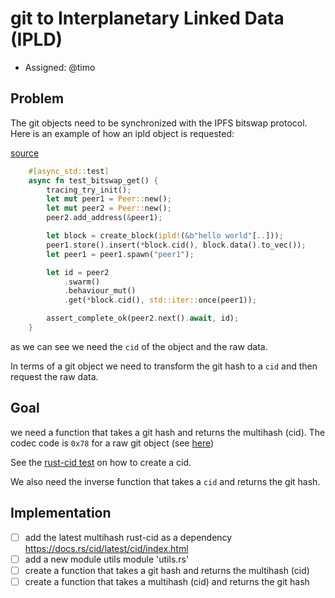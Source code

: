 # git to Interplanetary Linked Data (IPLD)

- Assigned: @timo 

## Problem 

The git objects need to be synchronized with the IPFS bitswap protocol.
Here is an example of how an ipld object is requested: 

[source](https://github.com/ipfs-rust/libp2p-bitswap/blob/9af511a4f41e18eda8611d0b62337228a0c2e948/src/behaviour.rs#L845)
```rust 
    #[async_std::test]
    async fn test_bitswap_get() {
        tracing_try_init();
        let mut peer1 = Peer::new();
        let mut peer2 = Peer::new();
        peer2.add_address(&peer1);

        let block = create_block(ipld!(&b"hello world"[..]));
        peer1.store().insert(*block.cid(), block.data().to_vec());
        let peer1 = peer1.spawn("peer1");

        let id = peer2
            .swarm()
            .behaviour_mut()
            .get(*block.cid(), std::iter::once(peer1));

        assert_complete_ok(peer2.next().await, id);
    }
```

as we can see we need the `cid` of the object and the raw data. 

In terms of a git object we need to transform the git hash to a `cid` and then request the raw data.

## Goal 

we need a function that takes a git hash and returns the multihash (cid). 
The codec code is `0x78` for a raw git object (see [here](https://github.com/multiformats/multicodec/blob/1f8b8f244bca84c764f335fcce5f7073bea163ca/table.csv#L47))

See the [rust-cid test](https://github.com/multiformats/rust-cid/blob/3ea17b63d9f716ace1cb8353a513d0621f39b5d2/tests/lib.rs)
on how to create a cid. 

We also need the inverse function that takes a `cid` and returns the git hash.

## Implementation

- [ ] add the latest multihash rust-cid as a dependency https://docs.rs/cid/latest/cid/index.html
- [ ] add a new module utils module 'utils.rs' 
- [ ] create a function that takes a git hash and returns the multihash (cid)
- [ ] create a function that takes a multihash (cid) and returns the git hash
